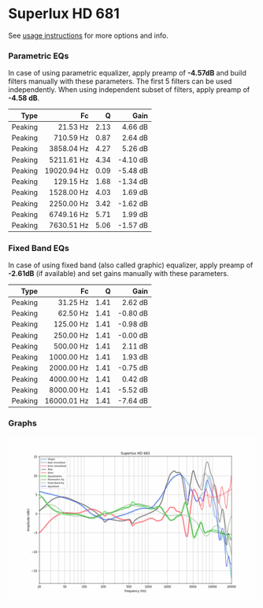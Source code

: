 # Superlux HD 681
See [usage instructions](https://github.com/jaakkopasanen/AutoEq#usage) for more options and info.

### Parametric EQs
In case of using parametric equalizer, apply preamp of **-4.57dB** and build filters manually
with these parameters. The first 5 filters can be used independently.
When using independent subset of filters, apply preamp of **-4.58 dB**.

| Type    | Fc          |    Q | Gain     |
|--------:|------------:|-----:|---------:|
| Peaking | 21.53 Hz    | 2.13 | 4.66 dB  |
| Peaking | 710.59 Hz   | 0.87 | 2.64 dB  |
| Peaking | 3858.04 Hz  | 4.27 | 5.26 dB  |
| Peaking | 5211.61 Hz  | 4.34 | -4.10 dB |
| Peaking | 19020.94 Hz | 0.09 | -5.48 dB |
| Peaking | 129.15 Hz   | 1.68 | -1.34 dB |
| Peaking | 1528.00 Hz  | 4.03 | 1.69 dB  |
| Peaking | 2250.00 Hz  | 3.42 | -1.62 dB |
| Peaking | 6749.16 Hz  | 5.71 | 1.99 dB  |
| Peaking | 7630.51 Hz  | 5.06 | -1.57 dB |

### Fixed Band EQs
In case of using fixed band (also called graphic) equalizer, apply preamp of **-2.61dB**
(if available) and set gains manually with these parameters.

| Type    | Fc          |    Q | Gain     |
|--------:|------------:|-----:|---------:|
| Peaking | 31.25 Hz    | 1.41 | 2.62 dB  |
| Peaking | 62.50 Hz    | 1.41 | -0.80 dB |
| Peaking | 125.00 Hz   | 1.41 | -0.98 dB |
| Peaking | 250.00 Hz   | 1.41 | -0.00 dB |
| Peaking | 500.00 Hz   | 1.41 | 2.11 dB  |
| Peaking | 1000.00 Hz  | 1.41 | 1.93 dB  |
| Peaking | 2000.00 Hz  | 1.41 | -0.75 dB |
| Peaking | 4000.00 Hz  | 1.41 | 0.42 dB  |
| Peaking | 8000.00 Hz  | 1.41 | -5.52 dB |
| Peaking | 16000.01 Hz | 1.41 | -7.64 dB |

### Graphs
![](./Superlux%20HD%20681.png)